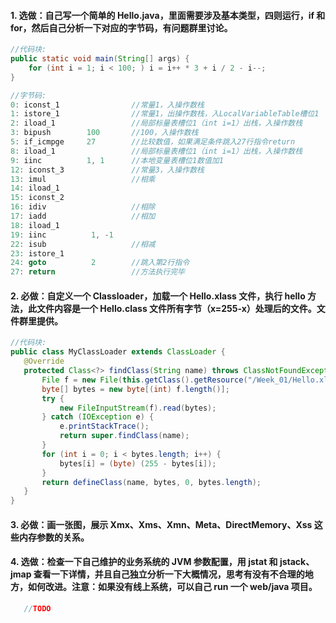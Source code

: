 

#### 1. 选做：自己写一个简单的 Hello.java，里面需要涉及基本类型，四则运行，if 和 for，然后自己分析一下对应的字节码，有问题群里讨论。
     
    
 ```java
//代码块:
public static void main(String[] args) {
     for (int i = 1; i < 100; ) i = i++ * 3 + i / 2 - i--;
}

//字节码:
0: iconst_1                //常量1，入操作数栈
1: istore_1                //常量1，出操作数栈，入LocalVariableTable槽位1
2: iload_1                 //局部标量表槽位1（int i=1）出栈，入操作数栈
3: bipush        100       //100，入操作数栈
5: if_icmpge     27        //比较数值，如果满足条件跳入27行指令return
8: iload_1                 //局部标量表槽位1（int i=1）出栈，入操作数栈
9: iinc          1, 1      //本地变量表槽位1数值加1
12: iconst_3               //常量3，入操作数栈
13: imul                   //相乘
14: iload_1                
15: iconst_2               
16: idiv                   //相除
17: iadd                   //相加
18: iload_1
19: iinc          1, -1    
22: isub                   //相减
23: istore_1               
24: goto          2        //跳入第2行指令
27: return                 //方法执行完毕
```

#### 2. 必做：自定义一个 Classloader，加载一个 Hello.xlass 文件，执行 hello 方法，此文件内容是一个 Hello.class 文件所有字节（x=255-x）处理后的文件。文件群里提供。

 ```java
//代码块:
public class MyClassLoader extends ClassLoader {
    @Override
    protected Class<?> findClass(String name) throws ClassNotFoundException {
        File f = new File(this.getClass().getResource("/Week_01/Hello.xlass").getPath());
        byte[] bytes = new byte[(int) f.length()];
        try {
            new FileInputStream(f).read(bytes);
        } catch (IOException e) {
            e.printStackTrace();
            return super.findClass(name);
        }
        for (int i = 0; i < bytes.length; i++) {
            bytes[i] = (byte) (255 - bytes[i]);
        }
        return defineClass(name, bytes, 0, bytes.length);
    }
}
```

#### 3. 必做：画一张图，展示 Xmx、Xms、Xmn、Meta、DirectMemory、Xss 这些内存参数的关系。

#### 4. 选做：检查一下自己维护的业务系统的 JVM 参数配置，用 jstat 和 jstack、jmap 查看一下详情，并且自己独立分析一下大概情况，思考有没有不合理的地方，如何改进。注意：如果没有线上系统，可以自己 run 一个 web/java 项目。
 ```java
    //TODO
```